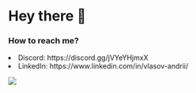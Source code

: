 # Hey there 👋

### How to reach me?
<li>Discord: https://discord.gg/jVYeYHjmxX</li>
<li>LinkedIn: https://www.linkedin.com/in/vlasov-andrii/</li>

[![](https://github-readme-stats.vercel.app/api?username=Bosternike&show_icons=true&count_private=true)](https://github.com/Bosternike)
